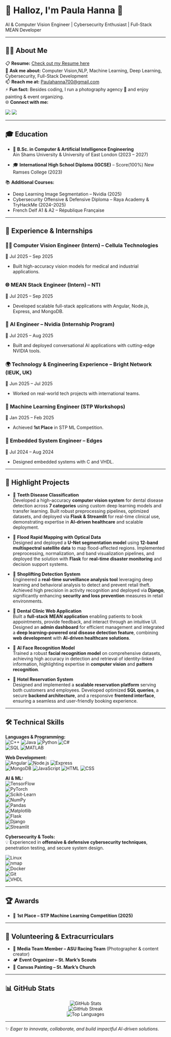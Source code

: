 # 👋 Halloz, I'm Paula Hanna 🚀  
AI & Computer Vision Engineer | Cybersecurity Enthusiast | Full-Stack MEAN Developer  

---

## 👩‍💻 About Me  
📋 **Resume:** [Check out my Resume here](#)  
💬 **Ask me about:** Computer Vision,NLP, Machine Learning, Deep Learning, Cybersecurity, Full-Stack Development  
📫 **Reach me at:** Paulahanna700@gmail.com   
⚡ **Fun fact:** Besides coding, I run a photography agency 📸 and enjoy painting & event organizing.  
🌐 **Connect with me:**  
<p>
  <a href="https://www.linkedin.com/in/paula-hanna-7b6b10334"><img src="https://img.shields.io/badge/LinkedIn-0A66C2?style=for-the-badge&logo=linkedin&logoColor=white"/></a>
  <a href="mailto:Paulahanna700@gmail.com"><img src="https://img.shields.io/badge/Email-D14836?style=for-the-badge&logo=gmail&logoColor=white"/></a>
</p>  

---

## 🎓 Education  
- 🏫 **B.Sc. in Computer & Artificial Intelligence Engineering**  
  Ain Shams University & University of East London (2023 – 2027)   

- 🎓 **International High School Diploma (IGCSE)** – Score(100%) 
  New Ramses College (2023)  

📚 **Additional Courses:**  
- Deep Learning Image Segmentation – Nvidia (2025)  
- Cybersecurity Offensive & Defensive Diploma – Raya Academy & TryHackMe (2024–2025)  
- French Delf A1 & A2 – République Française  

---

## 💼 Experience & Internships  

### 👩‍💻 Computer Vision Engineer (Intern) – Cellula Technologies  
📅 Jul 2025 – Sep 2025  
- Built high-accuracy vision models for medical and industrial applications.  

### 🌐 MEAN Stack Engineer (Intern) – NTI  
📅 Jul 2025 – Sep 2025  
- Developed scalable full-stack applications with Angular, Node.js, Express, and MongoDB.  

### 🤖 AI Engineer – Nvidia (Internship Program)  
📅 Jul 2025 – Aug 2025  
- Built and deployed conversational AI applications with cutting-edge NVIDIA tools.  

### 🌍 Technology & Engineering Experience – Bright Network (IEUK, UK)  
📅 Jun 2025 – Jul 2025  
- Worked on real-world tech projects with international teams.  

### 🧠 Machine Learning Engineer (STP Workshops)  
📅 Jan 2025 – Feb 2025  
- Achieved **1st Place** in STP ML Competition.  

### 🔌 Embedded System Engineer – Edges  
📅 Jul 2024 – Aug 2024  
- Designed embedded systems with C and VHDL.  

---

## 📂 Highlight Projects  

- 🦷 **Teeth Disease Classification**  
  Developed a high-accuracy **computer vision system** for dental disease detection across **7 categories** using custom deep learning models and transfer learning. Built robust preprocessing pipelines, optimized datasets, and deployed via **Flask & Streamlit** for real-time clinical use, demonstrating expertise in **AI-driven healthcare** and scalable deployment.  

- 🌊 **Flood Rapid Mapping with Optical Data**  
  Designed and deployed a **U-Net segmentation model** using **12-band multispectral satellite data** to map flood-affected regions. Implemented preprocessing, normalization, and band visualization pipelines, and deployed the solution with **Flask** for **real-time disaster monitoring** and decision support systems.  

- 🛒 **Shoplifting Detection System**  
  Engineered a **real-time surveillance analysis tool** leveraging deep learning and behavioral analysis to detect and prevent retail theft. Achieved high precision in activity recognition and deployed via **Django**, significantly enhancing **security and loss prevention** measures in retail environments.  

- 🏥 **Dental Clinic Web Application**  
  Built a **full-stack MEAN application** enabling patients to book appointments, provide feedback, and interact through an intuitive UI. Designed an **admin dashboard** for efficient management and integrated a **deep learning–powered oral disease detection feature**, combining **web development** with **AI-driven healthcare solutions**.  

- 🙂 **AI Face Recognition Model**  
  Trained a robust **facial recognition model** on comprehensive datasets, achieving high accuracy in detection and retrieval of identity-linked information, highlighting expertise in **computer vision** and **pattern recognition**.  

- 🏨 **Hotel Reservation System**  
  Designed and implemented a **scalable reservation platform** serving both customers and employees. Developed optimized **SQL queries**, a secure **backend architecture**, and a responsive **frontend interface**, ensuring a seamless and user-friendly booking experience.  

---

## 🛠️ Technical Skills  

**Languages & Programming:**  
![C++](https://img.shields.io/badge/C++-00599C?style=for-the-badge&logo=c%2B%2B&logoColor=white) 
![Java](https://img.shields.io/badge/Java-ED8B00?style=for-the-badge&logo=openjdk&logoColor=white) 
![Python](https://img.shields.io/badge/Python-3776AB?style=for-the-badge&logo=python&logoColor=white) 
![C#](https://img.shields.io/badge/C%23-239120?style=for-the-badge&logo=c-sharp&logoColor=white)  
![SQL](https://img.shields.io/badge/SQL-4479A1?style=for-the-badge&logo=postgresql&logoColor=white) 
![MATLAB](https://img.shields.io/badge/MATLAB-FFB81C?style=for-the-badge&logo=mathworks&logoColor=black)  

**Web Development:**  
![Angular](https://img.shields.io/badge/Angular-DD0031?style=for-the-badge&logo=angular&logoColor=white) 
![Node.js](https://img.shields.io/badge/Node.js-339933?style=for-the-badge&logo=node.js&logoColor=white) 
![Express](https://img.shields.io/badge/Express.js-000000?style=for-the-badge&logo=express&logoColor=white)  
![MongoDB](https://img.shields.io/badge/MongoDB-47A248?style=for-the-badge&logo=mongodb&logoColor=white) 
![JavaScript](https://img.shields.io/badge/JavaScript-F7DF1E?style=for-the-badge&logo=javascript&logoColor=black) 
![HTML](https://img.shields.io/badge/HTML5-E34F26?style=for-the-badge&logo=html5&logoColor=white) 
![CSS](https://img.shields.io/badge/CSS3-1572B6?style=for-the-badge&logo=css3&logoColor=white)  

**AI & ML:**  
![TensorFlow](https://img.shields.io/badge/TensorFlow-FF6F00?style=for-the-badge&logo=tensorflow&logoColor=white)  
![PyTorch](https://img.shields.io/badge/PyTorch-EE4C2C?style=for-the-badge&logo=pytorch&logoColor=white)  
![Scikit-Learn](https://img.shields.io/badge/Scikit--Learn-F7931E?style=for-the-badge&logo=scikit-learn&logoColor=white)  
![NumPy](https://img.shields.io/badge/NumPy-013243?style=for-the-badge&logo=numpy&logoColor=white)  
![Pandas](https://img.shields.io/badge/Pandas-150458?style=for-the-badge&logo=pandas&logoColor=white)  
![Matplotlib](https://img.shields.io/badge/Matplotlib-11557c?style=for-the-badge&logo=plotly&logoColor=white)  
![Flask](https://img.shields.io/badge/Flask-000000?style=for-the-badge&logo=flask&logoColor=white)  
![Django](https://img.shields.io/badge/Django-092E20?style=for-the-badge&logo=django&logoColor=white)  
![Streamlit](https://img.shields.io/badge/Streamlit-FF4B4B?style=for-the-badge&logo=streamlit&logoColor=white)  


**Cybersecurity & Tools:**  
💡 Experienced in **offensive & defensive cybersecurity techniques**, penetration testing, and secure system design.  

![Linux](https://img.shields.io/badge/Linux-FCC624?style=for-the-badge&logo=linux&logoColor=black)  
![nmap](https://img.shields.io/badge/nmap-4682B4?style=for-the-badge&logo=gnuprivacyguard&logoColor=white)  
![Docker](https://img.shields.io/badge/Docker-2496ED?style=for-the-badge&logo=docker&logoColor=white)  
![Git](https://img.shields.io/badge/Git-F05032?style=for-the-badge&logo=git&logoColor=white)  
![VHDL](https://img.shields.io/badge/VHDL-00979D?style=for-the-badge&logoColor=white)  

---

## 🏆 Awards  
- 🥇 **1st Place – STP Machine Learning Competition (2025)**  

---

## 🤝 Volunteering & Extracurriculars  
- 📸 **Media Team Member – ASU Racing Team** (Photographer & content creator)  
- 🏕️ **Event Organizer – St. Mark’s Scouts**  
- 🎨 **Canvas Painting – St. Mark’s Church**  

---

## 📊 GitHub Stats  

<p align="center">
  <img src="https://github-readme-stats.vercel.app/api?username=Paula737&show_icons=true&theme=tokyonight" alt="GitHub Stats" />
  <br/>
  <img src="https://github-readme-streak-stats.herokuapp.com/?user=Paula737&theme=tokyonight" alt="GitHub Streak" />
  <br/>
  <img src="https://github-readme-stats.vercel.app/api/top-langs/?username=Paula737&layout=compact&theme=tokyonight" alt="Top Languages" />
</p>  

---

✨ *Eager to innovate, collaborate, and build impactful AI-driven solutions.*  
